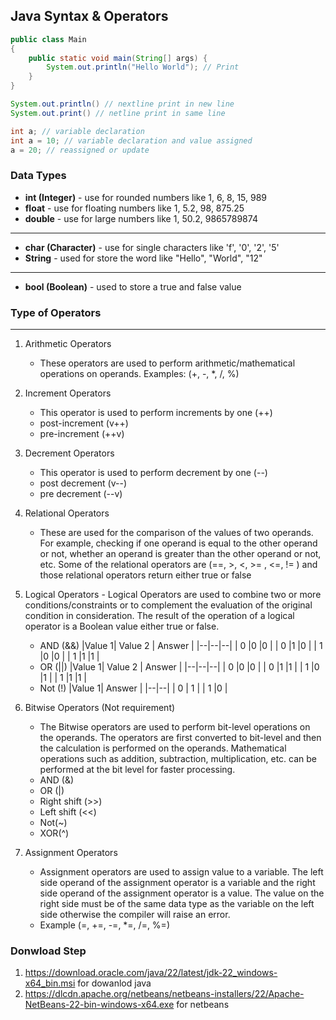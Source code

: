 ## Java Syntax & Operators

```java
public class Main
{
	public static void main(String[] args) {
	    System.out.println("Hello World"); // Print
	}
}
```

```java
System.out.println() // nextline print in new line
System.out.print() // netline print in same line

int a; // variable declaration
int a = 10; // variable declaration and value assigned
a = 20; // reassigned or update

```

### Data Types
- **int (Integer)** - use for rounded numbers like 1, 6, 8, 15, 989
- **float** - use for floating numbers like 1, 5.2, 98, 875.25
- **double** - use for large numbers like 1, 50.2, 9865789874
---
- **char (Character)** - use for single characters like 'f', '0', '2', '5'
- **String** - used for store the word like "Hello", "World", "12"
---
- **bool (Boolean)** - used to store a true and false value

### Type of Operators
---
1. Arithmetic Operators
   - These operators are used to perform arithmetic/mathematical operations on operands. Examples: (+, -, \*, /, %)
   
2. Increment Operators
   - This operator is used to perform increments by one (++)
   - post-increment (v++)
   - pre-increment (++v)

3. Decrement Operators
   - This operator is used to perform decrement by one (--)
   - post decrement (v--)
   - pre decrement (--v)

4. Relational Operators
   - These are used for the comparison of the values of two operands. For example, checking if one operand is equal to the other operand or not, whether an operand is greater than the other operand or not, etc. Some of the relational operators are (==, >, <, >= , <=, != ) and those relational operators return either true or false

5. Logical Operators - Logical Operators are used to combine two or more conditions/constraints or to complement the evaluation of the original condition in consideration. The result of the operation of a logical operator is a Boolean value either true or false.

   - AND (&&)
     |Value 1| Value 2 | Answer |
     |--|--|--|
     | 0 |0 |0 |
     | 0 |1 |0 |
     | 1 |0 |0 |
     | 1 |1 |1 |
   - OR (||)
     |Value 1| Value 2 | Answer |
     |--|--|--|
     | 0 |0 |0 |
     | 0 |1 |1 |
     | 1 |0 |1 |
     | 1 |1 |1 |
   - Not (!)
     |Value 1| Answer |
     |--|--|
     | 0 | 1 |
     | 1 |0 |

6. Bitwise Operators (Not requirement)
   - The Bitwise operators are used to perform bit-level operations on the operands. The operators are first converted to bit-level and then the calculation is performed on the operands. Mathematical operations such as addition, subtraction, multiplication, etc. can be performed at the bit level for faster processing.
   - AND (&)
   - OR (|)
   - Right shift (>>)
   - Left shift (<<)
   - Not(~)
   - XOR(^)

7. Assignment Operators
   - Assignment operators are used to assign value to a variable. The left side operand of the assignment operator is a variable and the right side operand of the assignment operator is a value. The value on the right side must be of the same data type as the variable on the left side otherwise the compiler will raise an error.
   - Example (=, +=, -=, \*=, /=, %=)

### Donwload Step

1. https://download.oracle.com/java/22/latest/jdk-22_windows-x64_bin.msi for dowanlod java
2. https://dlcdn.apache.org/netbeans/netbeans-installers/22/Apache-NetBeans-22-bin-windows-x64.exe for netbeans